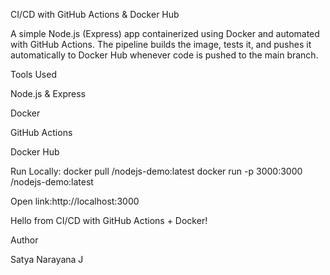 CI/CD with GitHub Actions & Docker Hub

A simple Node.js (Express) app containerized using Docker and automated with GitHub Actions.
The pipeline builds the image, tests it, and pushes it automatically to Docker Hub whenever code is pushed to the main branch.

Tools Used

Node.js & Express

Docker

GitHub Actions

Docker Hub

Run Locally:
docker pull <your-dockerhub-username>/nodejs-demo:latest
docker run -p 3000:3000 <your-dockerhub-username>/nodejs-demo:latest

Open link:http://localhost:3000

Hello from CI/CD with GitHub Actions + Docker!

Author

Satya Narayana J
